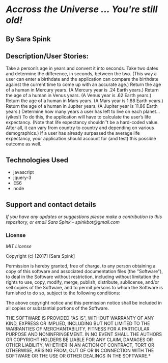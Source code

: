 # _Accross the Universe ... You're still old!_
## By Sara Spink
## Description/User Stories:

Take a person’s age in years and convert it into seconds.
Take two dates and determine the difference, in seconds, between the two. (This way a user can enter a birthdate and the application can compare the birthdate against the current time to come up with an accurate age.)
Return the age of a human in Mercury years. (A Mercury year is .24 Earth years.)
Return the age of a human in Venus years. (A Venus year is .62 Earth years.)
Return the age of a human in Mars years. (A Mars year is 1.88 Earth years.)
Return the age of a human in Jupiter years. (A Jupiter year is 11.86 Earth years.)
Determine how many years a user has left to live on each planet… (yikes!) To do this, the application will have to calculate the user’s life expectancy. (Note that life expectancy shouldn’’t be a hard-coded value. After all, it can vary from country to country and depending on various demographics.)
If a user has already surpassed the average life expectancy, your application should account for (and test) this possible outcome as well.

## Technologies Used
- javascript
- jquery-3
- ES6
- node

## Support and contact details

_If you have any updates or suggestions please make a contribution to this repository, or email Sara Spink - spinkbot@gmail.com_

### License

_MIT License_

Copyright (c) [2017] [Sara Spink]

Permission is hereby granted, free of charge, to any person obtaining a copy of this software and associated documentation files (the "Software"), to deal in the Software without restriction, including without limitation the rights to use, copy, modify, merge, publish, distribute, sublicense, and/or sell copies of the Software, and to permit persons to whom the Software is furnished to do so, subject to the following conditions:

The above copyright notice and this permission notice shall be included in all copies or substantial portions of the Software.

THE SOFTWARE IS PROVIDED "AS IS", WITHOUT WARRANTY OF ANY KIND, EXPRESS OR IMPLIED, INCLUDING BUT NOT LIMITED TO THE WARRANTIES OF MERCHANTABILITY, FITNESS FOR A PARTICULAR PURPOSE AND NONINFRINGEMENT. IN NO EVENT SHALL THE AUTHORS OR COPYRIGHT HOLDERS BE LIABLE FOR ANY CLAIM, DAMAGES OR OTHER LIABILITY, WHETHER IN AN ACTION OF CONTRACT, TORT OR OTHERWISE, ARISING FROM, OUT OF OR IN CONNECTION WITH THE SOFTWARE OR THE USE OR OTHER DEALINGS IN THE SOFTWARE.*
